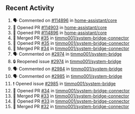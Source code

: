 ## Recent Activity

<!--START_SECTION:activity-->
1. 🗣 Commented on [#114896](https://github.com/home-assistant/core/issues/114896) in [home-assistant/core](https://github.com/home-assistant/core)
2. 💪 Opened PR [#114903](https://github.com/home-assistant/core/pull/114903) in [home-assistant/core](https://github.com/home-assistant/core)
3. 💪 Opened PR [#114896](https://github.com/home-assistant/core/pull/114896) in [home-assistant/core](https://github.com/home-assistant/core)
4. 🎉 Merged PR [#35](https://github.com/timmo001/system-bridge-connector/pull/35) in [timmo001/system-bridge-connector](https://github.com/timmo001/system-bridge-connector)
5. 💪 Opened PR [#35](https://github.com/timmo001/system-bridge-connector/pull/35) in [timmo001/system-bridge-connector](https://github.com/timmo001/system-bridge-connector)
6. 🎉 Merged PR [#34](https://github.com/timmo001/system-bridge-connector/pull/34) in [timmo001/system-bridge-connector](https://github.com/timmo001/system-bridge-connector)
7. 🗣 Commented on [#2974](https://github.com/timmo001/system-bridge/issues/2974) in [timmo001/system-bridge](https://github.com/timmo001/system-bridge)
8. 🔒 Reopened issue [#2974](https://github.com/timmo001/system-bridge/issues/2974) in [timmo001/system-bridge](https://github.com/timmo001/system-bridge)
9. 🗣 Commented on [#2984](https://github.com/timmo001/system-bridge/issues/2984) in [timmo001/system-bridge](https://github.com/timmo001/system-bridge)
10. 🗣 Commented on [#2985](https://github.com/timmo001/system-bridge/issues/2985) in [timmo001/system-bridge](https://github.com/timmo001/system-bridge)
11. ❗ Opened issue [#2985](https://github.com/timmo001/system-bridge/issues/2985) in [timmo001/system-bridge](https://github.com/timmo001/system-bridge)
12. 💪 Opened PR [#34](https://github.com/timmo001/system-bridge-connector/pull/34) in [timmo001/system-bridge-connector](https://github.com/timmo001/system-bridge-connector)
13. 🎉 Merged PR [#33](https://github.com/timmo001/system-bridge-connector/pull/33) in [timmo001/system-bridge-connector](https://github.com/timmo001/system-bridge-connector)
14. 💪 Opened PR [#33](https://github.com/timmo001/system-bridge-connector/pull/33) in [timmo001/system-bridge-connector](https://github.com/timmo001/system-bridge-connector)
15. 🎉 Merged PR [#32](https://github.com/timmo001/system-bridge-connector/pull/32) in [timmo001/system-bridge-connector](https://github.com/timmo001/system-bridge-connector)
<!--END_SECTION:activity-->
